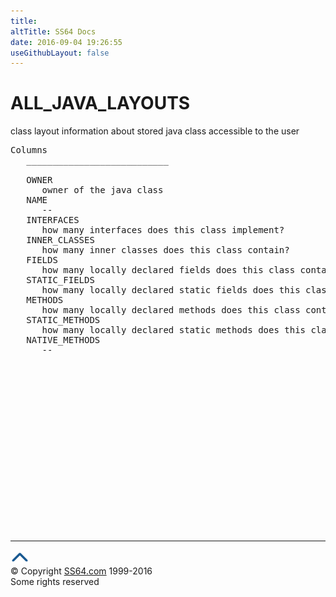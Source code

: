 ```yaml
---
title:
altTitle: SS64 Docs
date: 2016-09-04 19:26:55
useGithubLayout: false
---
```

<!-- #BeginLibraryItem "/Library/head_orad.lbi" --><!-- #EndLibraryItem --><h1>ALL_JAVA_LAYOUTS </h1><p> class layout information about stored java class accessible to the user </p> 
 
<pre>Columns
   ___________________________
 
   OWNER
      owner of the java class
   NAME
      --
   INTERFACES
      how many interfaces does this class implement?
   INNER_CLASSES
      how many inner classes does this class contain?
   FIELDS
      how many locally declared fields does this class contain?
   STATIC_FIELDS
      how many locally declared static fields does this class contain?
   METHODS
      how many locally declared methods does this class contain?
   STATIC_METHODS
      how many locally declared static methods does this class contain?
   NATIVE_METHODS
      --

</pre><!-- #BeginLibraryItem "/Library/foot_orad.lbi" --><p><script async="" src="//pagead2.googlesyndication.com/pagead/js/adsbygoogle.js"></script>
<!-- oracle-footer -->
<ins class="adsbygoogle" style="display:inline-block;width:300px;height:250px" data-ad-client="ca-pub-6140977852749469" data-ad-slot="4275490898"></ins>
<script>
(adsbygoogle = window.adsbygoogle || []).push({});
</script></p>
<hr>
<div id="bl" class="footer"><a href="#"><img src="../images/top.png" width="30" height="22" alt="Back to the Top"></a></div>
<div id="br" class="footer, tagline">© Copyright <a href="http://ss64.com/">SS64.com</a> 1999-2016<br>
Some rights reserved</div>
<!-- #EndLibraryItem -->

